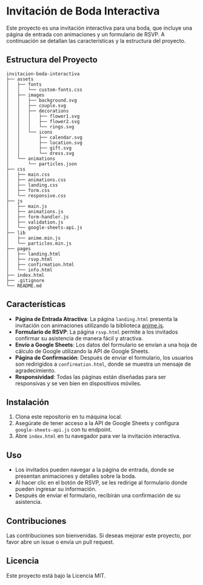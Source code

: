 # Invitación de Boda Interactiva

Este proyecto es una invitación interactiva para una boda, que incluye una página de entrada con animaciones y un formulario de RSVP. A continuación se detallan las características y la estructura del proyecto.

## Estructura del Proyecto

```
invitacion-boda-interactiva
├── assets
│   ├── fonts
│   │   └── custom-fonts.css
│   ├── images
│   │   ├── background.svg
│   │   ├── couple.svg
│   │   ├── decorations
│   │   │   ├── flower1.svg
│   │   │   ├── flower2.svg
│   │   │   └── rings.svg
│   │   └── icons
│   │       ├── calendar.svg
│   │       ├── location.svg
│   │       ├── gift.svg
│   │       └── dress.svg
│   └── animations
│       └── particles.json
├── css
│   ├── main.css
│   ├── animations.css
│   ├── landing.css
│   ├── form.css
│   └── responsive.css
├── js
│   ├── main.js
│   ├── animations.js
│   ├── form-handler.js
│   ├── validation.js
│   └── google-sheets-api.js
├── lib
│   ├── anime.min.js
│   └── particles.min.js
├── pages
│   ├── landing.html
│   ├── rsvp.html
│   ├── confirmation.html
│   └── info.html
├── index.html
├── .gitignore
└── README.md
```

## Características

- **Página de Entrada Atractiva**: La página `landing.html` presenta la invitación con animaciones utilizando la biblioteca [anime.js](https://animejs.com/).
- **Formulario de RSVP**: La página `rsvp.html` permite a los invitados confirmar su asistencia de manera fácil y atractiva.
- **Envío a Google Sheets**: Los datos del formulario se envían a una hoja de cálculo de Google utilizando la API de Google Sheets.
- **Página de Confirmación**: Después de enviar el formulario, los usuarios son redirigidos a `confirmation.html`, donde se muestra un mensaje de agradecimiento.
- **Responsividad**: Todas las páginas están diseñadas para ser responsivas y se ven bien en dispositivos móviles.

## Instalación

1. Clona este repositorio en tu máquina local.
2. Asegúrate de tener acceso a la API de Google Sheets y configura `google-sheets-api.js` con tu endpoint.
3. Abre `index.html` en tu navegador para ver la invitación interactiva.

## Uso

- Los invitados pueden navegar a la página de entrada, donde se presentan animaciones y detalles sobre la boda.
- Al hacer clic en el botón de RSVP, se les redirige al formulario donde pueden ingresar su información.
- Después de enviar el formulario, recibirán una confirmación de su asistencia.

## Contribuciones

Las contribuciones son bienvenidas. Si deseas mejorar este proyecto, por favor abre un issue o envía un pull request.

## Licencia

Este proyecto está bajo la Licencia MIT.